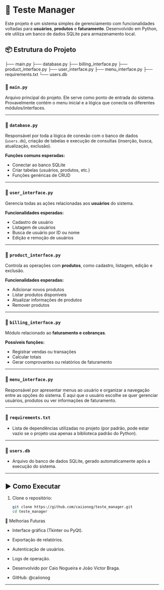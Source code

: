 # 🧪 Teste Manager

Este projeto é um sistema simples de gerenciamento com funcionalidades voltadas para **usuários**, **produtos** e **faturamento**. Desenvolvido em Python, ele utiliza um banco de dados SQLite para armazenamento local.

## 📦 Estrutura do Projeto

├── main.py
├── database.py
├── billing_interface.py
├── product_interface.py
├── user_interface.py
├── menu_interface.py
├── requirements.txt
└── users.db


### 🔹 `main.py`
Arquivo principal do projeto. Ele serve como ponto de entrada do sistema. Provavelmente contém o menu inicial e a lógica que conecta os diferentes módulos/interfaces.

---

### 🔹 `database.py`
Responsável por toda a lógica de conexão com o banco de dados (`users.db`), criação de tabelas e execução de consultas (inserção, busca, atualização, exclusão).

**Funções comuns esperadas:**
- Conectar ao banco SQLite
- Criar tabelas (usuários, produtos, etc.)
- Funções genéricas de CRUD

---

### 🔹 `user_interface.py`
Gerencia todas as ações relacionadas aos **usuários** do sistema.

**Funcionalidades esperadas:**
- Cadastro de usuário
- Listagem de usuários
- Busca de usuário por ID ou nome
- Edição e remoção de usuários

---

### 🔹 `product_interface.py`
Controla as operações com **produtos**, como cadastro, listagem, edição e exclusão.

**Funcionalidades esperadas:**
- Adicionar novos produtos
- Listar produtos disponíveis
- Atualizar informações de produtos
- Remover produtos

---

### 🔹 `billing_interface.py`
Módulo relacionado ao **faturamento e cobranças**.

**Possíveis funções:**
- Registrar vendas ou transações
- Calcular totais
- Gerar comprovantes ou relatórios de faturamento

---

### 🔹 `menu_interface.py`
Responsável por apresentar menus ao usuário e organizar a navegação entre as opções do sistema. É aqui que o usuário escolhe se quer gerenciar usuários, produtos ou ver informações de faturamento.

---

### 🔹 `requirements.txt`

- Lista de dependências utilizadas no projeto (por padrão, pode estar vazio se o projeto usa apenas a biblioteca padrão do Python).

---

### 🔹 `users.db`

- Arquivo do banco de dados SQLite, gerado automaticamente após a execução do sistema.

---

## ▶️ Como Executar

1. Clone o repositório:
   ```bash
   git clone https://github.com/caiionog/teste_manager.git
   cd teste_manager

📌 Melhorias Futuras
    
- Interface gráfica (Tkinter ou PyQt).

- Exportação de relatórios.

- Autenticação de usuários.

- Logs de operação.


- Desenvolvido por Caio Nogueira e João Victor Braga.
- GitHub: @caiionog




---


